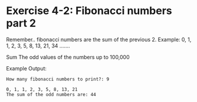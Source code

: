 # Exercise 4-2: Fibonacci numbers part 2

Remember.. fibonacci numbers are the sum of the previous 2.
Example: 0, 1, 1, 2, 3, 5, 8, 13, 21, 34 .......

Sum The odd values of the numbers up to 100,000

Example Output:

```
How many fibonacci numbers to print?: 9

0, 1, 1, 2, 3, 5, 8, 13, 21
The sum of the odd numbers are: 44

```
